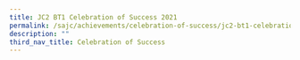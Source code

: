 ```yaml
---
title: JC2 BT1 Celebration of Success 2021
permalink: /sajc/achievements/celebration-of-success/jc2-bt1-celebration-of-success-2021/
description: ""
third_nav_title: Celebration of Success
---
```

